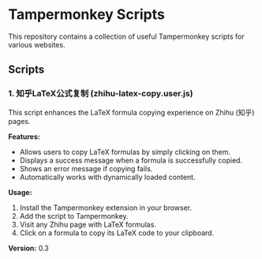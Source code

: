 # Tampermonkey Scripts

This repository contains a collection of useful Tampermonkey scripts for various websites.

## Scripts

### 1. 知乎LaTeX公式复制 (zhihu-latex-copy.user.js)

This script enhances the LaTeX formula copying experience on Zhihu (知乎) pages.

**Features:**
- Allows users to copy LaTeX formulas by simply clicking on them.
- Displays a success message when a formula is successfully copied.
- Shows an error message if copying fails.
- Automatically works with dynamically loaded content.

**Usage:**
1. Install the Tampermonkey extension in your browser.
2. Add the script to Tampermonkey.
3. Visit any Zhihu page with LaTeX formulas.
4. Click on a formula to copy its LaTeX code to your clipboard.

**Version:** 0.3
